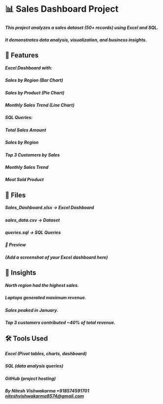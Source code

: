 # 📊 Sales Dashboard Project

##### 

##### This project analyzes a sales dataset (50+ records) using Excel and SQL.

##### It demonstrates data analysis, visualization, and business insights.

##### 

## 🚀 Features

##### Excel Dashboard with:

##### Sales by Region (Bar Chart)

##### Sales by Product (Pie Chart)

##### Monthly Sales Trend (Line Chart)

##### SQL Queries:

##### Total Sales Amount

##### Sales by Region

##### Top 3 Customers by Sales

##### Monthly Sales Trend

##### Most Sold Product

##### 

## 📂 Files

##### Sales\_Dashboard.xlsx → Excel Dashboard

##### sales\_data.csv → Dataset

##### queries.sql → SQL Queries

##### 📸 Preview

##### (Add a screenshot of your Excel dashboard here)

##### 

## 🔑 Insights

##### North region had the highest sales.

##### Laptops generated maximum revenue.

##### Sales peaked in January.

##### Top 3 customers contributed ~40% of total revenue.



## 🛠 Tools Used

##### Excel (Pivot tables, charts, dashboard)

##### SQL (data analysis queries)

##### GitHub (project hosting)

##### 

##### 



##### ***By Nitesh Vishwakarma +918574591701 niteshvishwakarma8574@gmail.com***

